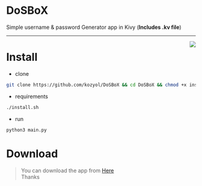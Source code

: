 # DoSBoX
Simple username &amp; password Generator app in Kivy (**Includes .kv file**)

---

<img src="https://github.com/kozyol/DoSBoX/blob/main/Preview.png" align="right" />

# Install
+ clone
```bash
git clone https://github.com/kozyol/DoSBoX && cd DoSBoX && chmod +x install.sh
```
+ requirements
```bash
./install.sh
```
+ run
```bahs
python3 main.py
```

# Download
> You can download the app from [Here](https://github.com/kozyol/DoSBoX/releases/download/v1.0/DoSBoX-1.0-arm64-v8a_armeabi-v7a-debug.apk)              
> Thanks
